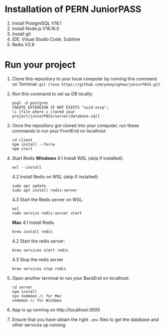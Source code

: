 # Installation of PERN JuniorPASS

1. Install PostgreSQL V16.1
2. Install Node.js V16.16.0
3. Install git
4. IDE: Visual Studio Code, Sublime
5. Redis V2.8

# Run your project

1. Clone this repository to your local computer by running this command on Terminal: `git clone https://github.com/yeeqinghew/juniorPASS.git`
2. Run this command to set up DB locally:

   ```
   psql -U postgres
   CREATE EXTENSION IF NOT EXISTS "uuid-ossp";
   \i [file where u cloned your project/juniorPASS/server/database.sql]
   ```

3. Once the repository got cloned into your computer, run these commands to run your FrontEnd on localhost:

   ```
   cd client
   npm install --force
   npm start
   ```

4. Start Redis
   **Windows**
   4.1 Install WSL (skip if installed):

   ```
   wsl --install
   ```

   4.2 Install Redis on WSL (skip if installed):

   ```
   sudo apt update
   sudo apt install redis-server
   ```

   4.3 Start the Redis server on WSL:

   ```
   wsl
   sudo service redis-server start
   ```

   **Mac**
   4.1 Install Redis

   ```
   brew install redis
   ```

   4.2 Start the redis server:

   ```
   brew services start redis
   ```

   4.3 Stop the redis server

   ```
   brew services stop redis
   ```

5. Open another terminal to run your BackEnd on localhost:
   ```
   cd server
   npm install
   npx nodemon // for Mac
   nodemon // for Windows
   ```
6. App is up running on http://localhost:3000

7. Ensure that you have obtain the right `.env` files to get the database and other services up running
